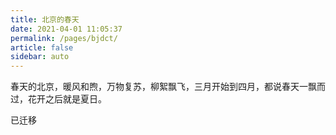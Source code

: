 ```yaml
---
title: 北京的春天
date: 2021-04-01 11:05:37
permalink: /pages/bjdct/
article: false
sidebar: auto
---
```



春天的北京，暖风和煦，万物复苏，柳絮飘飞，三月开始到四月，都说春天一飘而过，花开之后就是夏日。

已迁移
